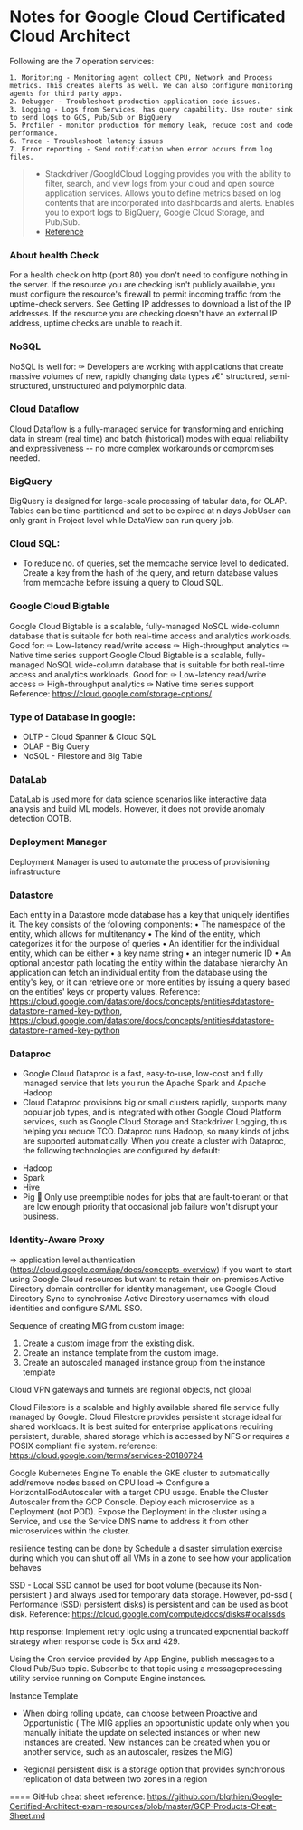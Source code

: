 # Notes for Google Cloud Certificated Cloud Architect

Following are the 7 operation services:
```
1. Monitoring - Monitoring agent collect CPU, Network and Process metrics. This creates alerts as well. We can also configure monitoring
agents for third party apps.
2. Debugger - Troubleshoot production application code issues.
3. Logging - Logs from Services, has query capability. Use router sink to send logs to GCS, Pub/Sub or BigQuery
5. Profiler - monitor production for memory leak, reduce cost and code performance.
6. Trace - Troubleshoot latency issues
7. Error reporting - Send notification when error occurs from log files.
```

> - Stackdriver /GoogldCloud Logging provides you with the ability to filter, search, and view logs from your cloud and open source application services. Allows you to define metrics based on log contents that are incorporated into dashboards and alerts. Enables you to export logs to BigQuery, Google Cloud Storage, and Pub/Sub.
> - [Reference](https://cloud.google.com/stackdriver/)


### About health Check ###
For a health check on http (port 80) you don't need to configure nothing in the server.
If the resource you are checking isn't publicly available, you must configure the resource's firewall to permit incoming traffic from the uptime-check servers. See Getting IP addresses to download a list of the IP addresses. If the resource you are checking doesn't have an external IP address, uptime checks are unable to reach it.

### NoSQL
NoSQL is well for:
✑ Developers are working with applications that create massive volumes of new, rapidly changing data types ג€" structured, semi-structured, unstructured and polymorphic data.

### Cloud Dataflow
Cloud Dataflow is a fully-managed service for transforming and enriching data in stream (real time) and batch (historical) modes with equal reliability and expressiveness -- no more complex workarounds or compromises needed.

### BigQuery
BigQuery is designed for large-scale processing of tabular data, for OLAP.
Tables can be time-partitioned and set to be expired at n days
JobUser can only grant in Project level while DataView can run query job.


### Cloud SQL:
- To reduce no. of queries, set the memcache service level to dedicated. Create a key from the hash of the query, and return database values from memcache before issuing a query to Cloud SQL.

### Google Cloud Bigtable
Google Cloud Bigtable is a scalable, fully-managed NoSQL wide-column database that is suitable for both real-time access and analytics
workloads.
Good for:
✑ Low-latency read/write access
✑ High-throughput analytics
✑ Native time series support
Google Cloud Bigtable is a scalable, fully-managed NoSQL wide-column database that is suitable for both real-time access and analytics
workloads.
Good for:
✑ Low-latency read/write access
✑ High-throughput analytics
✑ Native time series support
Reference: https://cloud.google.com/storage-options/

### Type of Database in google:
- OLTP - Cloud Spanner & Cloud SQL
- OLAP - Big Query
- NoSQL - Filestore and Big Table

### DataLab 
DataLab is used more for data science scenarios like interactive data analysis and build ML models. However, it does not provide anomaly detection OOTB.

### Deployment Manager
Deployment Manager is used to automate the process of provisioning infrastructure

### Datastore
Each entity in a Datastore mode database has a key that uniquely identifies it. The key consists of the following components:
• The namespace of the entity, which allows for multitenancy
• The kind of the entity, which categorizes it for the purpose of queries
• An identifier for the individual entity, which can be either
• a key name string
• an integer numeric ID
• An optional ancestor path locating the entity within the database hierarchy
An application can fetch an individual entity from the database using the entity's key, or it can retrieve one or more entities by issuing a query
based on the entities' keys or property values.
Reference: https://cloud.google.com/datastore/docs/concepts/entities#datastore-datastore-named-key-python, 
https://cloud.google.com/datastore/docs/concepts/entities#datastore-datastore-named-key-python

### Dataproc
- Google Cloud Dataproc is a fast, easy-to-use, low-cost and fully managed service that lets you run the Apache Spark and Apache Hadoop
- Cloud Dataproc provisions big or small clusters rapidly, supports many popular job types, and is integrated with other Google Cloud Platform services, such as Google Cloud Storage and Stackdriver Logging, thus helping you reduce TCO.
Dataproc runs Hadoop, so many kinds of jobs are supported automatically. When you create a cluster with Dataproc, the following technologies are configured by default:
* Hadoop
* Spark
* Hive
* Pig
🚨 Only use preemptible nodes for jobs that are fault-tolerant or that are low enough priority that occasional job failure won't disrupt your business.


### Identity-Aware Proxy 
=> application level authentication (https://cloud.google.com/iap/docs/concepts-overview)
If you want to start using Google Cloud resources but want to retain their on-premises Active Directory domain controller for identity
management, use Google Cloud Directory Sync to synchronise Active Directory usernames with cloud identities and configure SAML SSO.

Sequence of creating MIG from custom image:
1. Create a custom image from the existing disk.
2. Create an instance template from the custom image.
3. Create an autoscaled managed instance group from the instance template

Cloud VPN gateways and tunnels are regional objects, not global

Cloud Filestore is a scalable and highly available shared file service fully managed by Google. Cloud Filestore provides
persistent storage ideal for shared workloads. It is best suited for enterprise applications requiring persistent, durable, shared storage
which is accessed by NFS or requires a POSIX compliant file system.
reference: https://cloud.google.com/terms/services-20180724

Google Kubernetes Engine
To enable the GKE cluster to automatically add/remove nodes based on CPU load => Configure a HorizontalPodAutoscaler with a target CPU usage. Enable the Cluster Autoscaler from the GCP Console.
Deploy each microservice as a Deployment (not POD). Expose the Deployment in the cluster using a Service, and use the Service DNS name to
address it from other microservices within the cluster.

resilience testing can be done by Schedule a disaster simulation exercise during which you can shut off all VMs in a zone to see how your application behaves

SSD - Local SSD cannot be used for boot volume (because its Non-persistent ) and always used for temporary data storage. However, pd-ssd ( Performance (SSD) persistent disks) is persistent and can be used as boot disk.
Reference: https://cloud.google.com/compute/docs/disks#localssds


http response: Implement retry logic using a truncated exponential backoff strategy when response code is 5xx and 429.


Using the Cron service provided by App Engine, publish messages to a Cloud Pub/Sub topic. Subscribe to that topic using a messageprocessing utility service running on Compute Engine instances.


Instance Template
* When doing rolling update, can choose between Proactive and Opportunistic ( The MIG applies an opportunistic update only when you manually initiate the update on selected instances or when new instances are created. New instances can be created when you or another service, such as an autoscaler, resizes the MIG)

* Regional persistent disk is a storage option that provides synchronous replication of data between two zones in a region



====
GitHub cheat sheet reference: https://github.com/blqthien/Google-Certified-Architect-exam-resources/blob/master/GCP-Products-Cheat-Sheet.md

